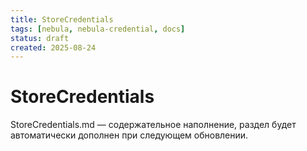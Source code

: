 ```yaml
---
title: StoreCredentials
tags: [nebula, nebula-credential, docs]
status: draft
created: 2025-08-24
---
```


# StoreCredentials

StoreCredentials.md — содержательное наполнение, раздел будет автоматически дополнен при следующем обновлении.
